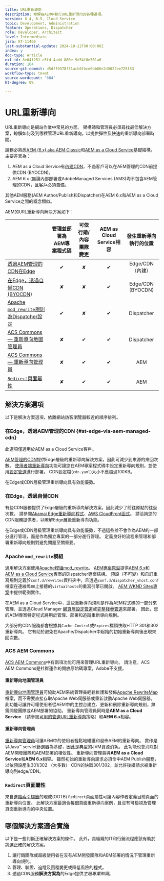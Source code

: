 ```yaml
---
title: URL重新導向
description: 瞭解在AEM中執行URL重新導向的各種選項。
version: 6.4, 6.5, Cloud Service
topic: Development, Administration
feature: Operations, Dispatcher
role: Developer, Architect
level: Intermediate
jira: KT-11466
last-substantial-update: 2024-10-22T00:00:00Z
index: y
doc-type: Article
exl-id: 8e64f251-e5fd-4add-880e-9d54f8e501a6
duration: 164
source-git-commit: d5dff9378f31acb0fbce0bb86e2d0022ee725f83
workflow-type: tm+mt
source-wordcount: '884'
ht-degree: 0%

---
```


# URL重新導向

URL重新導向是網站作業中常見的方面。 架構師和管理員必須尋找最佳解決方案，瞭解如何及到哪裡管理URL重新導向，以提供彈性及快速的重新導向部署時間。

請務必熟悉[AEM (6.x) aka AEM Classic](https://experienceleague.adobe.com/en/docs/experience-manager-learn/dispatcher-tutorial/chapter-2)和[AEM as a Cloud Service](https://experienceleague.adobe.com/en/docs/experience-manager-cloud-service/content/overview/architecture)基礎結構。 主要差異為：

1. AEM as a Cloud Service有[內建CDN](https://experienceleague.adobe.com/en/docs/experience-manager-cloud-service/content/implementing/content-delivery/cdn)，不過客戶可以在AEM管理的CDN前提供CDN (BYOCDN)。
1. AEM 6.x (無論內部部署或AdobeManaged Services (AMS)均不包含AEM管理的CDN，且客戶必須自備。

其他AEM服務(AEM Author/Publish和Dispatcher)在AEM 6.x和AEM as a Cloud Service之間的概念類似。

AEM的URL重新導向解決方案如下：

|                                                   | 管理並部署為AEM專案程式碼 | 可依行銷/內容團隊變更 | AEM as Cloud Service相容 | 發生重新導向執行的位置 |
|---------------------------------------------------|:-----------------------:|:---------------------:|:---------------------:| :---------------------:|
| [透過AEM管理的CDN在Edge](#at-edge-via-aem-managed-cdn) | ✔ | ✘ | ✔ | Edge/CDN （內建） |
| [在Edge，透過自備CDN (BYOCDN)](#at-edge-via-bring-your-own-cdn) | ✘ | ✘ | ✔ | Edge/CDN (BYOCDN) |
| [Apache `mod_rewrite`規則為Dispatcher設定](#apache-mod_rewrite-module) | ✔ | ✘ | ✔ | Dispatcher |
| [ACS Commons — 重新導向地圖管理員](#redirect-map-manager) | ✘ | ✔ | ✔ | Dispatcher |
| [ACS Commons — 重新導向管理員](#redirect-manager) | ✘ | ✔ | ✔ | AEM |
| [ `Redirect`頁面屬性](#the-redirect-page-property) | ✘ | ✔ | ✔ | AEM |


## 解決方案選項

以下是解決方案選項，依離網站訪客瀏覽器較近的順序排列。

### 在Edge，透過AEM管理的CDN {#at-edge-via-aem-managed-cdn}

此選項僅適用於AEM as a Cloud Service客戶。

[AEM管理的CDN](https://experienceleague.adobe.com/en/docs/experience-manager-cloud-service/content/implementing/content-delivery/cdn)提供Edge層級的重新導向解決方案，因此可減少到來源的來回次數。 [使用者端重新導向](https://experienceleague.adobe.com/en/docs/experience-manager-cloud-service/content/implementing/content-delivery/cdn-configuring-traffic#client-side-redirectors)功能可讓您在AEM專案程式碼中設定重新導向規則，並使用[設定管道](https://experienceleague.adobe.com/en/docs/experience-manager-learn/cloud-service/security/traffic-filter-and-waf-rules/how-to-setup#deploy-rules-through-cloud-manager)進行部署。 CDN設定檔(`cdn.yaml`)大小不應超過100KB。

在Edge或CDN層級管理重新導向具有效能優勢。

### 在Edge，透過自備CDN

有些CDN服務提供了Edge層級的重新導向解決方案，因此減少了前往原點的往返次數。 請參閱[Akamai Edge重新導向程式](https://techdocs.akamai.com/cloudlets/docs/what-edge-redirector)、[AWS CloudFront函式](https://docs.aws.amazon.com/AmazonCloudFront/latest/DeveloperGuide/cloudfront-functions.html)。 請洽詢您的CDN服務提供者，以瞭解Edge層級重新導向功能。

在Edge或CDN層級管理重新導向具有效能優勢，不過這些並不會作為AEM的一部分進行管理，而是作為獨立專案的一部分進行管理。 定義良好的流程來管理和部署重新導向規則對避免問題至關重要。


### Apache `mod_rewrite`模組

通用解決方案使用[Apache模組mod_rewrite](https://httpd.apache.org/docs/current/mod/mod_rewrite.html)。 [AEM專案原型](https://github.com/adobe/aem-project-archetype)提供[AEM 6.x](https://github.com/adobe/aem-project-archetype/tree/develop/src/main/archetype/dispatcher.ams#file-structure)和[AEM as a Cloud Service](https://github.com/adobe/aem-project-archetype/tree/develop/src/main/archetype/dispatcher.cloud#file-structure)專案的Dispatcher專案結構。 預設（不可變）和自訂重寫規則定義於`conf.d/rewrites`資料夾中，且透過`conf.d/dispatcher_vhost.conf`檔案在連線埠`80`上接聽的`virtualhosts`的重寫引擎已開啟。 [AEM WKND Sites專案](https://github.com/adobe/aem-guides-wknd/tree/main/dispatcher/src/conf.d/rewrites)中提供範例實作。

在AEM as a Cloud Service中，這些重新導向規則是作為AEM程式碼的一部分來管理，並透過Cloud Manager [網頁層設定管道](https://experienceleague.adobe.com/en/docs/experience-manager-cloud-service/content/implementing/using-cloud-manager/cicd-pipelines/introduction-ci-cd-pipelines)或[完整棧疊管道](https://experienceleague.adobe.com/en/docs/experience-manager-cloud-service/content/implementing/using-cloud-manager/cicd-pipelines/introduction-ci-cd-pipelines)來部署。 因此，您的AEM專案特定程式將用於管理、部署和追蹤重新導向規則。

大部分的CDN服務都會根據其`Cache-Control`或`Expires`標頭快取HTTP 301和302重新導向。 它有助於避免在Apache/Dispatcher中起始的初始重新導向後出現來回次數。


### ACS AEM Commons

[ACS AEM Commons](https://adobe-consulting-services.github.io/acs-aem-commons/)中有兩項功能可用來管理URL重新導向。 請注意，ACS AEM Commons是社群運作的開放原始碼專案，Adobe不支援。

#### 重新導向地圖管理員

[重新導向地圖管理員](https://adobe-consulting-services.github.io/acs-aem-commons/features/redirect-map-manager/index.html)可協助AEM系統管理員輕鬆維護和發佈[Apache RewriteMap](https://httpd.apache.org/docs/2.4/rewrite/rewritemap.html)檔案，而不需要直接存取Apache Web伺服器或重新啟動Apache Web伺服器。 此功能可讓許可權使用者從AEM中的主控台建立、更新和刪除重新導向規則，無需開發團隊或AEM部署的協助。 重新導向管理員同時是&#x200B;**AEM as a Cloud Service** （請參閱[可用的管道URL重新導向](https://experienceleague.adobe.com/en/docs/experience-manager-cloud-service/content/implementing/content-delivery/pipeline-free-url-redirects)策略）和&#x200B;**AEM 6.x**&#x200B;相容。

#### 重新導向管理員

[重新導向管理員](https://adobe-consulting-services.github.io/acs-aem-commons/features/redirect-manager/index.html)可讓AEM中的使用者輕鬆地維護和發佈AEM的重新導向。 實作是以Java™ servlet篩選器為基礎，因此是典型的JVM資源消耗。 此功能也會消除對AEM開發團隊和AEM部署的相依性。 重新導向管理員與&#x200B;**AEM as a Cloud Service**&#x200B;和&#x200B;**AEM 6.x**&#x200B;相容。 雖然初始的重新導向請求必須命中AEM Publish服務，以依預設產生301/302 （大多數） CDN的快取301/302，並允許後續請求被重新導向到edge/CDN。

### `Redirect`頁面屬性

來自[進階索引標籤](https://experienceleague.adobe.com/docs/experience-manager-cloud-service/content/sites/authoring/sites-console/page-properties.html)的現成(OOTB) `Redirect`頁面屬性可讓內容作者定義目前頁面的重新導向位置。 此解決方案最適合每個頁面重新導向案例，且沒有可檢視及管理頁面重新導向的中央位置。

## 哪個解決方案適合實施

以下是一些判斷正確解決方案的條件。 此外，貴組織的IT和行銷流程應該有助於挑選正確的解決方案。

1. 讓行銷團隊或超級使用者在沒有AEM開發團隊和AEM部署的情況下管理重新導向規則。
1. 管理、驗證、追蹤及回覆變更或降低風險的程式。
1. 透過CDN服務&#x200B;**解決方案為**&#x200B;的Edge提供&#x200B;_主題專業知識_。
